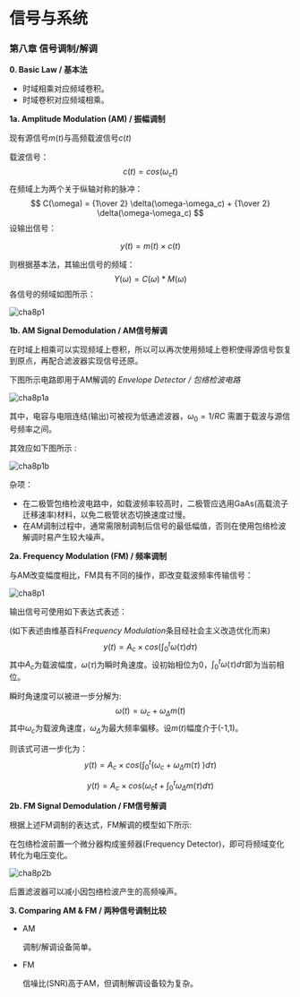 # 信号与系统

### 第八章 信号调制/解调

**0. Basic Law / 基本法**

- 时域相乘对应频域卷积。
- 时域卷积对应频域相乘。


  

**1a. Amplitude Modulation (AM) / 振幅调制**

现有源信号$m(t)$与高频载波信号$c(t)$

载波信号：
$$
c(t)=cos(\omega_c t)
$$
在频域上为两个关于纵轴对称的脉冲：
$$
C(\omega) = {1\over 2} \delta(\omega-\omega_c) + {1\over 2} \delta(\omega-\omega_c)
$$
设输出信号：

$$
y(t) = m(t) \times c(t)
$$

则根据基本法，其输出信号的频域：
$$
Y(\omega) = C(\omega)*M(\omega)
$$
各信号的频域如图所示：

![cha8p1](res/cha8p1.png)

  

**1b. AM Signal Demodulation / AM信号解调**

在时域上相乘可以实现频域上卷积，所以可以再次使用频域上卷积使得源信号恢复到原点，再配合滤波器实现信号还原。

下图所示电路即用于AM解调的 *Envelope Detector / 包络检波电路*  

![cha8p1a](res/cha8p1a.png)

其中，电容与电阻连结(输出)可被视为低通滤波器，$\omega_0 = 1/RC$ 需置于载波与源信号频率之间。

其效应如下图所示 :

![cha8p1b](res/cha8p1b.png)

杂项：

- 在二极管包络检波电路中，如载波频率较高时，二极管应选用GaAs(高载流子迁移速率)材料，以免二极管状态切换速度过慢。
- 在AM调制过程中，通常需限制调制后信号的最低幅值，否则在使用包络检波解调时易产生较大噪声。

  

**2a. Frequency Modulation (FM) / 频率调制**

与AM改变幅度相比，FM具有不同的操作，即改变载波频率传输信号：

![cha8p1](res/cha8p2.gif)

输出信号可使用如下表达式表述：

(如下表述由维基百科*Frequency Modulation*条目经社会主义改造优化而来)
$$
y(t) = A_c \times cos( \int_0^t \omega(\tau)d\tau )
$$
其中$A_c$为载波幅度，$\omega(\tau)$为瞬时角速度。设初始相位为0，$\int^t_0 \omega(\tau) d\tau$即为当前相位。 

瞬时角速度可以被进一步分解为:
$$
\omega (t) = \omega_c + \omega_\Delta m(t)
$$
其中$\omega_c$为载波角速度，$\omega_\Delta$为最大频率偏移。设$m(t)$幅度介于(-1,1)。

则该式可进一步化为：
$$
y(t) = A_c \times cos( \int_0^t (\omega_c + \omega_\Delta m(\tau)\ )d\tau )
$$

$$
y(t) = A_c \times cos(\omega_ct + \int_0^t \omega_\Delta m(\tau)d\tau )
$$

  

**2b. FM Signal Demodulation / FM信号解调**

根据上述FM调制的表达式，FM解调的模型如下所示:

在包络检波前置一个微分器构成鉴频器(Frequency Detector)，即可将频域变化转化为电压变化。

![cha8p2b](res/cha8p2b.png)

后置滤波器可以减小因包络检波产生的高频噪声。

  

**3. Comparing AM & FM / 两种信号调制比较**

- AM

  调制/解调设备简单。

- FM

  信噪比(SNR)高于AM，但调制解调设备较为复杂。